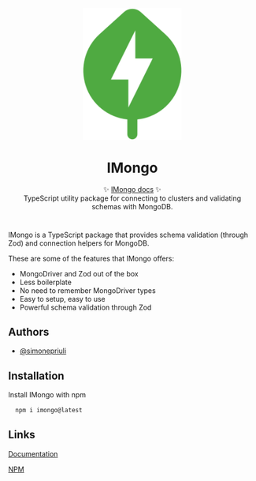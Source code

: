<p align="center">
  <img src="https://raw.githubusercontent.com/simonepriuli/imongo/622fcca6ef66de9140fa4287147ae08b74b7d46a/static/icon.svg" width="200px" align="center" alt="IMongo logo" />
  <h1 align="center">IMongo</h1>
  <p align="center">
    ✨ <a href="https://imongo.priuli.co/">IMongo docs</a> ✨
    <br/>
    TypeScript utility package for connecting to clusters and validating schemas with MongoDB.
  </p>
</p>

#

IMongo is a TypeScript package that provides schema validation (through Zod) and connection helpers for MongoDB.

These are some of the features that IMongo offers:

- MongoDriver and Zod out of the box
- Less boilerplate
- No need to remember MongoDriver types
- Easy to setup, easy to use
- Powerful schema validation through Zod

## Authors

- [@simonepriuli](https://www.github.com/simonepriuli)

## Installation

Install IMongo with npm

```bash
  npm i imongo@latest
```

## Links

[Documentation](https://imongo.priuli.co/)

[NPM](https://www.npmjs.com/package/imongo)
